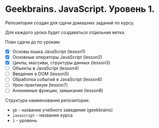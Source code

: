 # Geekbrains. JavaScript. Уровень 1.

Репозитория создан для сдачи домашних заданий по курсу.

Для каждого урока будет создаваться отдельная ветка.

План сдачи дз по урокам:
- [x] Основы языка JavaScript (lesson1)
- [x] Основные операторы JavaScript (lesson2)
- [x] Циклы, массивы, структуры данных (lesson3)
- [ ] Объекты в JavaScript (lesson4)
- [ ] Введение в DOM (lesson5)
- [ ] Обработка событий в JavaScript (lesson6)
- [ ] Урок-практикум (lesson7)
- [ ] Анонимные функции, замыкания (lesson8)

Структура наименования репозитория:
- `gb` - название учебного заведения (geekbrains)
- `javascript` - название курса
- `1` - уровень
